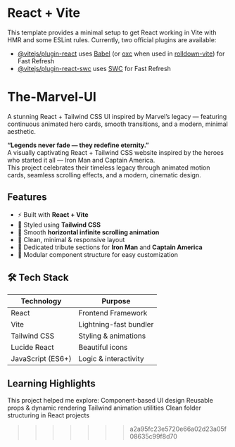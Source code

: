# React + Vite

This template provides a minimal setup to get React working in Vite with HMR and some ESLint rules.
Currently, two official plugins are available:

- [@vitejs/plugin-react](https://github.com/vitejs/vite-plugin-react/blob/main/packages/plugin-react) uses [Babel](https://babeljs.io/) (or [oxc](https://oxc.rs) when used in [rolldown-vite](https://vite.dev/guide/rolldown)) for Fast Refresh
- [@vitejs/plugin-react-swc](https://github.com/vitejs/vite-plugin-react/blob/main/packages/plugin-react-swc) uses [SWC](https://swc.rs/) for Fast Refresh

# The-Marvel-UI
A stunning React + Tailwind CSS UI inspired by Marvel’s legacy — featuring continuous animated hero cards, smooth transitions, and a modern, minimal aesthetic.

 **“Legends never fade — they redefine eternity.”**  
 A visually captivating React + Tailwind CSS website inspired by the heroes who started it all — Iron Man and Captain America.  
 This project celebrates their timeless legacy through animated motion cards, seamless scrolling effects, and a modern, cinematic design.

## Features

- ⚡ Built with **React + Vite**
- 🎨 Styled using **Tailwind CSS**
- 🧭 Smooth **horizontal infinite scrolling animation**
- 🦾 Clean, minimal & responsive layout
- 💬 Dedicated tribute sections for **Iron Man** and **Captain America**
- 🧩 Modular component structure for easy customization

## 🛠️ Tech Stack

| Technology | Purpose |
|-------------|----------|
| React | Frontend Framework |
| Vite | Lightning-fast bundler |
| Tailwind CSS | Styling & animations |
| Lucide React | Beautiful icons |
| JavaScript (ES6+) | Logic & interactivity |

## Learning Highlights

This project helped me explore:
Component-based UI design
Reusable props & dynamic rendering
Tailwind animation utilities
Clean folder structuring in React projects
>>>>>>> a2a95fc23e5720e66a02d23a05f08635c99f8d70
